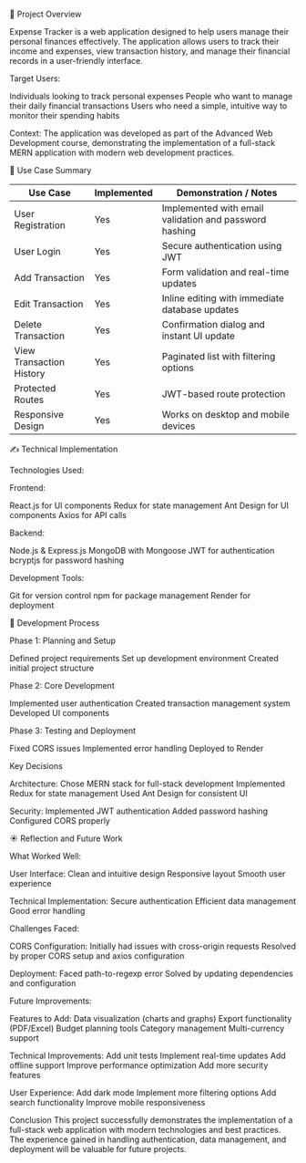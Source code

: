  📝 Project Overview
 
Expense Tracker is a web application designed to help users manage their personal finances effectively. The application allows users to track their income and expenses, view transaction history, and manage their financial records in a user-friendly interface.

Target Users:

Individuals looking to track personal expenses
People who want to manage their daily financial transactions
Users who need a simple, intuitive way to monitor their spending habits

Context:
The application was developed as part of the Advanced Web Development course, demonstrating the implementation of a full-stack MERN application with modern web development practices.

📌 Use Case Summary

| Use Case | Implemented | Demonstration / Notes |
|----------|-------------|----------------------|
| User Registration | Yes | Implemented with email validation and password hashing |
| User Login | Yes | Secure authentication using JWT |
| Add Transaction | Yes | Form validation and real-time updates |
| Edit Transaction | Yes | Inline editing with immediate database updates |
| Delete Transaction | Yes | Confirmation dialog and instant UI update |
| View Transaction History | Yes | Paginated list with filtering options |
| Protected Routes | Yes | JWT-based route protection |
| Responsive Design | Yes | Works on desktop and mobile devices |

✍️ Technical Implementation

Technologies Used:

Frontend:

React.js for UI components
Redux for state management
Ant Design for UI components
Axios for API calls

Backend:

Node.js & Express.js
MongoDB with Mongoose
JWT for authentication
bcryptjs for password hashing

Development Tools:

Git for version control
npm for package management
Render for deployment

🚂 Development Process

Phase 1: Planning and Setup

Defined project requirements
Set up development environment
Created initial project structure

Phase 2: Core Development

Implemented user authentication
Created transaction management system
Developed UI components

Phase 3: Testing and Deployment

Fixed CORS issues
Implemented error handling
Deployed to Render

Key Decisions

Architecture:
Chose MERN stack for full-stack development
Implemented Redux for state management
Used Ant Design for consistent UI

Security:
Implemented JWT authentication
Added password hashing
Configured CORS properly

☀️ Reflection and Future Work

What Worked Well:

User Interface:
Clean and intuitive design
Responsive layout
Smooth user experience

Technical Implementation:
Secure authentication
Efficient data management
Good error handling

Challenges Faced:

CORS Configuration:
Initially had issues with cross-origin requests
Resolved by proper CORS setup and axios configuration

Deployment:
Faced path-to-regexp error
Solved by updating dependencies and configuration

Future Improvements:

Features to Add:
Data visualization (charts and graphs)
Export functionality (PDF/Excel)
Budget planning tools
Category management
Multi-currency support

Technical Improvements:
Add unit tests
Implement real-time updates
Add offline support
Improve performance optimization
Add more security features

User Experience:
Add dark mode
Implement more filtering options
Add search functionality
Improve mobile responsiveness

Conclusion
This project successfully demonstrates the implementation of a full-stack web application with modern technologies and best practices. The experience gained in handling authentication, data management, and deployment will be valuable for future projects.
